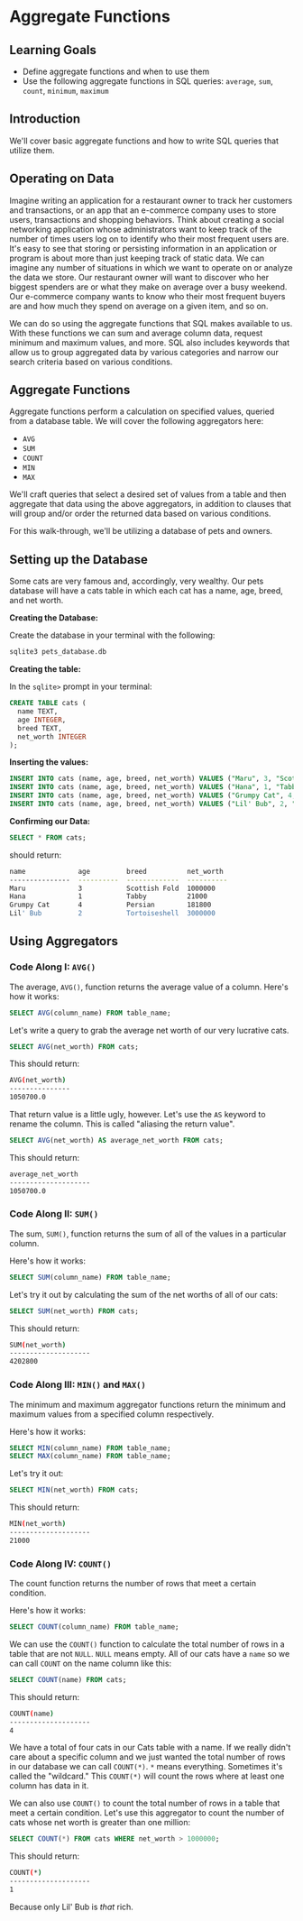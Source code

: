 # Aggregate Functions

## Learning Goals

- Define aggregate functions and when to use them
- Use the following aggregate functions in SQL queries: `average`, `sum`, `count`, `minimum`, `maximum`

## Introduction

We'll cover basic aggregate functions and how to write SQL queries that utilize them.

## Operating on Data

Imagine writing an application for a restaurant owner to track her customers and
transactions, or an app that an e-commerce company uses to store users,
transactions and shopping behaviors. Think about creating a social networking
application whose administrators want to keep track of the number of times users
log on to identify who their most frequent users are. It's easy to see that
storing or persisting information in an application or program is about more
than just keeping track of static data. We can imagine any number of situations
in which we want to operate on or analyze the data we store. Our restaurant
owner will want to discover who her biggest spenders are or what they make on
average over a busy weekend. Our e-commerce company wants to know who their most
frequent buyers are and how much they spend on average on a given item, and so
on.

We can do so using the aggregate functions that SQL makes available to us. With
these functions we can sum and average column data, request minimum and maximum
values, and more. SQL also includes keywords that allow us to group aggregated
data by various categories and narrow our search criteria based on various
conditions.

## Aggregate Functions

Aggregate functions perform a calculation on specified values, queried from a
database table. We will cover the following aggregators here:

* `AVG`
* `SUM`
* `COUNT`
* `MIN`
* `MAX`

We'll craft queries that select a desired set of values from a table and then
aggregate that data using the above aggregators, in addition to clauses that
will group and/or order the returned data based on various conditions.

For this walk-through, we'll be utilizing a database of pets and owners.

## Setting up the Database

Some cats are very famous and, accordingly, very wealthy. Our pets database will
have a cats table in which each cat has a name, age, breed, and net worth.

**Creating the Database:**

Create the database in your terminal with the following:

```bash
sqlite3 pets_database.db
```

**Creating the table:**

In the `sqlite>` prompt in your terminal:

```sql
CREATE TABLE cats (
  name TEXT,
  age INTEGER,
  breed TEXT,
  net_worth INTEGER
);
```

**Inserting the values:**

```sql
INSERT INTO cats (name, age, breed, net_worth) VALUES ("Maru", 3, "Scottish Fold", 1000000);
INSERT INTO cats (name, age, breed, net_worth) VALUES ("Hana", 1, "Tabby", 21000);
INSERT INTO cats (name, age, breed, net_worth) VALUES ("Grumpy Cat", 4, "Persian", 181800);
INSERT INTO cats (name, age, breed, net_worth) VALUES ("Lil' Bub", 2, "Tortoiseshell", 3000000);
```

**Confirming our Data:**

```sql
SELECT * FROM cats;
```

should return:

```bash
name             age         breed          net_worth
---------------  ----------  -------------  ----------
Maru             3           Scottish Fold  1000000
Hana             1           Tabby          21000
Grumpy Cat       4           Persian        181800
Lil' Bub         2           Tortoiseshell  3000000  
```

## Using Aggregators

### Code Along I: `AVG()`

The average, `AVG()`, function returns the average value of a column. Here's how
it works:

```sql
SELECT AVG(column_name) FROM table_name;
```

Let's write a query to grab the average net worth of our very lucrative cats.

```sql
SELECT AVG(net_worth) FROM cats;
```

This should return:

```bash
AVG(net_worth)
---------------
1050700.0
```

That return value is a little ugly, however. Let's use the `AS` keyword to
rename the column. This is called "aliasing the return value".

```sql
SELECT AVG(net_worth) AS average_net_worth FROM cats;
```

This should return:

```bash
average_net_worth
--------------------
1050700.0
```

### Code Along II: `SUM()`

The sum, `SUM()`, function returns the sum of all of the values in a particular
column.

Here's how it works:

```sql
SELECT SUM(column_name) FROM table_name;
```

Let's try it out by calculating the sum of the net worths of all of our cats:

```sql
SELECT SUM(net_worth) FROM cats;
```

This should return:

```bash
SUM(net_worth)
--------------------
4202800
```

### Code Along III: `MIN()` and `MAX()`

The minimum and maximum aggregator functions return the minimum and maximum
values from a specified column respectively.

Here's how it works:

```sql
SELECT MIN(column_name) FROM table_name;
SELECT MAX(column_name) FROM table_name;
```

Let's try it out:

```sql
SELECT MIN(net_worth) FROM cats;
```

This should return:

```bash
MIN(net_worth)
--------------------
21000
```

### Code Along IV: `COUNT()`

The count function returns the number of rows that meet a certain condition.

Here's how it works:

```sql
SELECT COUNT(column_name) FROM table_name;
```

We can use the `COUNT()` function to calculate the total number of rows in a
table that are not `NULL`. `NULL` means empty. All of our cats have a `name` so
we can call `COUNT` on the name column like this:

```sql
SELECT COUNT(name) FROM cats;
```

This should return:

```bash
COUNT(name)
--------------------
4
```

We have a total of four cats in our Cats table with a name. If we really didn't
care about a specific column and we just wanted the total number of rows in our
database we can call `COUNT(*)`. `*` means everything. Sometimes it's called the
"wildcard." This `COUNT(*)` will count the rows where at least one column has
data in it.

We can also use `COUNT()` to count the total number of rows in a table that meet
a certain condition. Let's use this aggregator to count the number of cats whose
net worth is greater than one million:

```sql
SELECT COUNT(*) FROM cats WHERE net_worth > 1000000;
```

This should return:

```bash
COUNT(*)
--------------------
1
```

Because only Lil' Bub is *that* rich.
